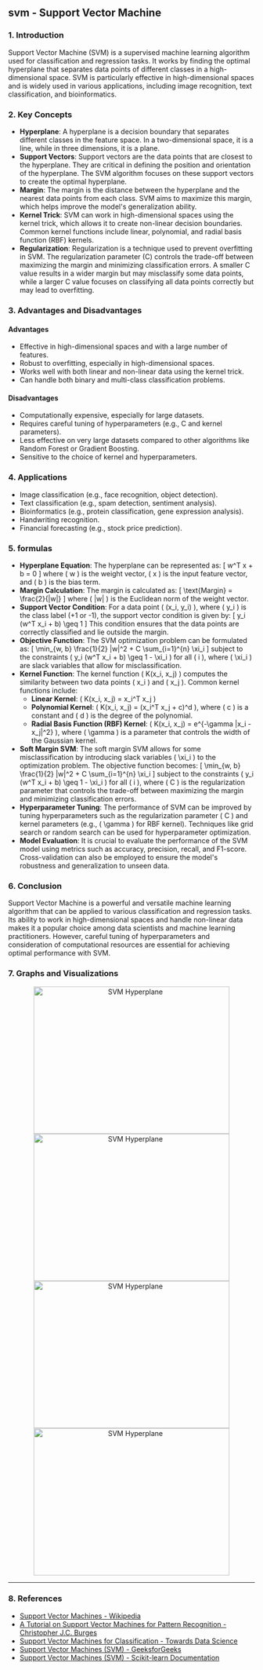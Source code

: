 ## svm - Support Vector Machine
### 1. Introduction
Support Vector Machine (SVM) is a supervised machine learning algorithm used for classification and regression tasks. It works by finding the optimal hyperplane that separates data points of different classes in a high-dimensional space. SVM is particularly effective in high-dimensional spaces and is widely used in various applications, including image recognition, text classification, and bioinformatics.
### 2. Key Concepts
- **Hyperplane**: A hyperplane is a decision boundary that separates different classes in the feature space. In a two-dimensional space, it is a line, while in three dimensions, it is a plane.
- **Support Vectors**: Support vectors are the data points that are closest to the hyperplane. They are critical in defining the position and orientation of the hyperplane. The SVM algorithm focuses on these support vectors to create the optimal hyperplane.
- **Margin**: The margin is the distance between the hyperplane and the nearest data points from each class. SVM aims to maximize this margin, which helps improve the model's generalization ability.
- **Kernel Trick**: SVM can work in high-dimensional spaces using the kernel trick, which allows it to create non-linear decision boundaries. Common kernel functions include linear, polynomial, and radial basis function (RBF) kernels.
- **Regularization**: Regularization is a technique used to prevent overfitting in SVM. The regularization parameter (C) controls the trade-off between maximizing the margin and minimizing classification errors. A smaller C value results in a wider margin but may misclassify some data points, while a larger C value focuses on classifying all data points correctly but may lead to overfitting.
### 3. Advantages and Disadvantages
#### Advantages
- Effective in high-dimensional spaces and with a large number of features.
- Robust to overfitting, especially in high-dimensional spaces.
- Works well with both linear and non-linear data using the kernel trick.
- Can handle both binary and multi-class classification problems.
#### Disadvantages
- Computationally expensive, especially for large datasets.
- Requires careful tuning of hyperparameters (e.g., C and kernel parameters).
- Less effective on very large datasets compared to other algorithms like Random Forest or Gradient Boosting.
- Sensitive to the choice of kernel and hyperparameters.
### 4. Applications
- Image classification (e.g., face recognition, object detection).
- Text classification (e.g., spam detection, sentiment analysis).
- Bioinformatics (e.g., protein classification, gene expression analysis).
- Handwriting recognition.
- Financial forecasting (e.g., stock price prediction).

### 5. formulas 
- **Hyperplane Equation**: The hyperplane can be represented as:
  \[ w^T x + b = 0 \]
  where \( w \) is the weight vector, \( x \) is the input feature vector, and \( b \) is the bias term.
- **Margin Calculation**: The margin is calculated as:
    \[ \text{Margin} = \frac{2}{\|w\|} \]
    where \( \|w\| \) is the Euclidean norm of the weight vector.
- **Support Vector Condition**: For a data point \( (x_i, y_i) \), where \( y_i \) is the class label (+1 or -1), the support vector condition is given by:
    \[ y_i (w^T x_i + b) \geq 1 \]
    This condition ensures that the data points are correctly classified and lie outside the margin.
- **Objective Function**: The SVM optimization problem can be formulated as:
    \[ \min_{w, b} \frac{1}{2} \|w\|^2 + C \sum_{i=1}^{n} \xi_i \]
    subject to the constraints \( y_i (w^T x_i + b) \geq 1 - \xi_i \) for all \( i \), where \( \xi_i \) are slack variables that allow for misclassification.
- **Kernel Function**: The kernel function \( K(x_i, x_j) \) computes the similarity between two data points \( x_i \) and \( x_j \). Common kernel functions include:
    - **Linear Kernel**: \( K(x_i, x_j) = x_i^T x_j \)
    - **Polynomial Kernel**: \( K(x_i, x_j) = (x_i^T x_j + c)^d \), where \( c \) is a constant and \( d \) is the degree of the polynomial.
    - **Radial Basis Function (RBF) Kernel**: \( K(x_i, x_j) = e^{-\gamma \|x_i - x_j\|^2} \), where \( \gamma \) is a parameter that controls the width of the Gaussian kernel.
- **Soft Margin SVM**: The soft margin SVM allows for some misclassification by introducing slack variables \( \xi_i \) to the optimization problem. The objective function becomes:
    \[ \min_{w, b} \frac{1}{2} \|w\|^2 + C \sum_{i=1}^{n} \xi_i \]
    subject to the constraints \( y_i (w^T x_i + b) \geq 1 - \xi_i \) for all \( i \), where \( C \) is the regularization parameter that controls the trade-off between maximizing the margin and minimizing classification errors.
- **Hyperparameter Tuning**: The performance of SVM can be improved by tuning hyperparameters such as the regularization parameter \( C \) and kernel parameters (e.g., \( \gamma \) for RBF kernel). Techniques like grid search or random search can be used for hyperparameter optimization.
- **Model Evaluation**: It is crucial to evaluate the performance of the SVM model using metrics such as accuracy, precision, recall, and F1-score. Cross-validation can also be employed to ensure the model's robustness and generalization to unseen data.

### 6. Conclusion
Support Vector Machine is a powerful and versatile machine learning algorithm that can be applied to various classification and regression tasks. Its ability to work in high-dimensional spaces and handle non-linear data makes it a popular choice among data scientists and machine learning practitioners. However, careful tuning of hyperparameters and consideration of computational resources are essential for achieving optimal performance with SVM.

### 7. Graphs and Visualizations
<center>
<img src="https://th.bing.com/th/id/OIP.P-2Z4ItDjhTgJfryZQQbpgHaEr?w=296&h=187&c=7&r=0&o=5&dpr=1.3&pid=1.7" alt="SVM Hyperplane" width="400" height="300"/>
<img src="https://th.bing.com/th?q=SVM+Basic+Diagram&w=120&h=120&c=1&rs=1&qlt=90&cb=1&dpr=1.3&pid=InlineBlock&mkt=en-IN&cc=IN&setlang=en&adlt=moderate&t=1&mw=247" alt="SVM Hyperplane" width="400" height="300"/>
<img src="https://th.bing.com/th/id/OIP.Qji0L7V7E0jvSjDECY6pbwHaDt?w=292&h=175&c=7&r=0&o=5&dpr=1.3&pid=1.7" alt="SVM Hyperplane" width="400" height="300"/>
<img src="https://th.bing.com/th/id/OIP.0tDKPXyxfu4JVdBhlW3oHQHaFc?w=249&h=183&c=7&r=0&o=5&dpr=1.3&pid=1.7" alt="SVM Hyperplane" width="400" height="300"/>
</center>

-------

### 8. References
- [Support Vector Machines - Wikipedia](https://en.wikipedia.org/wiki/Support_vector_machine)
- [A Tutorial on Support Vector Machines for Pattern Recognition - Christopher J.C. Burges](https://www.microsoft.com/en-us/research/wp-content/uploads/2016/02/svm_tutorial.pdf)
- [Support Vector Machines for Classification - Towards Data Science](https://towardsdatascience.com/support-vector-machines-for-classification-1f3b2c4e5a0d)
- [Support Vector Machines (SVM) - GeeksforGeeks](https://www.geeksforgeeks.org/support-vector-machine-introduction/)
- [Support Vector Machines (SVM) - Scikit-learn Documentation](https://scikit-learn.org/stable/modules/svm.html)